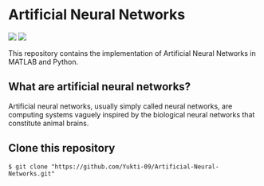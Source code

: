 # Artificial Neural Networks
![](https://img.shields.io/github/repo-size/Yukti-09/Artificial-Neural-Networks)  ![](https://img.shields.io/github/last-commit/Yukti-09/Artificial-Neural-Networks)

This repository contains the implementation of Artificial Neural Networks in MATLAB and Python.

## What are artificial neural networks?
Artificial neural networks, usually simply called neural networks, are computing systems vaguely inspired by the biological neural networks that constitute animal brains. 

## Clone this repository
```
$ git clone "https://github.com/Yukti-09/Artificial-Neural-Networks.git"
```
